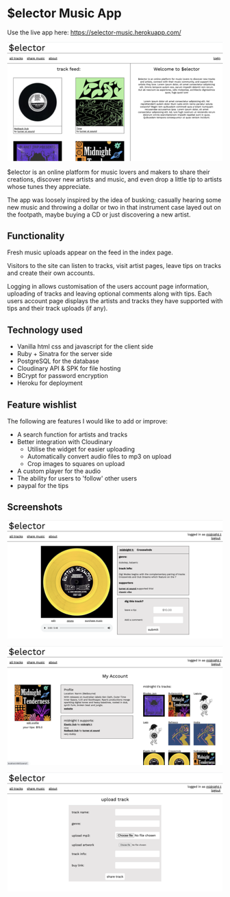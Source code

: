 # $elector Music App

Use the live app here: https://selector-music.herokuapp.com/

![$elector homepage screenshot](assets/Selector-index-screenshot.png)

$elector is an online platform for music lovers and makers to share their creations, discover new artists and music, and even drop a little tip to artists whose tunes they appreciate.

The app was loosely inspired by the idea of busking; casually hearing some new music and throwing a dollar or two in that instrument case layed out on the footpath, maybe buying a CD or just discovering a new artist.

## Functionality

Fresh music uploads appear on the feed in the index page.

Visitors to the site can listen to tracks, visit artist pages, leave tips on tracks and create their own accounts. 

Logging in allows customisation of the users account page information, uploading of tracks and leaving optional comments along with tips. Each users account page displays the artists and tracks they have supported with tips and their track uploads (if any).

## Technology used

- Vanilla html css and javascript for the client side
- Ruby + Sinatra for the server side
- PostgreSQL for the database
- Cloudinary API & SPK for file hosting
- BCrypt for password encryption 
- Heroku for deployment

## Feature wishlist

The following are features I would like to add or improve:

- A search function for artists and tracks
- Better integration with Cloudinary
    - Utilise the widget for easier uploading
    - Automatically convert audio files to mp3 on upload
    -  Crop images to squares on upload
- A custom player for the audio
- The ability for users to 'follow' other users
- paypal for the tips

## Screenshots

![selector track page](assets/selector-track-page.png)

![selector user page](assets/selector-user-page.png)

![selector upload page](assets/selector-upload-page.png)





